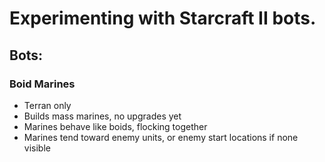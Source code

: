# Experimenting with Starcraft II bots.

## Bots:

### Boid Marines

- Terran only
- Builds mass marines, no upgrades yet
- Marines behave like boids, flocking together
- Marines tend toward enemy units, or enemy start locations if none visible
